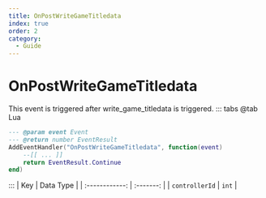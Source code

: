 ```yaml
---
title: OnPostWriteGameTitledata
index: true
order: 2
category:
  - Guide
---
```


# OnPostWriteGameTitledata
This event is triggered after write_game_titledata is triggered.
::: tabs
@tab Lua
```lua
--- @param event Event
--- @return number EventResult
AddEventHandler("OnPostWriteGameTitledata", function(event)
    --[[ ... ]]
    return EventResult.Continue
end)
```

:::
|       Key      | Data Type |
| :------------: | :-------: |
| `controllerId` |   `int`   |